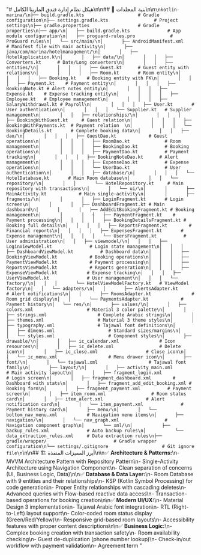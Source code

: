 "# هيكل نظام إدارة فندق المارينا الكامل\n\n## 📁 بنية المجلدات\n\n```\nkotlin-marina/\n├── build.gradle.kts                    # Gradle configuration\n├── settings.gradle.kts                 # Project settings\n├── gradle.properties                  # Gradle properties\n├── app/\n│   ├── build.gradle.kts              # App module configuration\n│   ├── proguard-rules.pro             # ProGuard rules\n│   └── src/main/\n│       ├── AndroidManifest.xml        # Manifest file with main activity\n│       ├── java/com/marina/hotelmanagement/\n│       │   ├── HotelApplication.k\n│       │   ├── data/\n│       │   │   ├── Converters.kt      # Date/Long converters\n│       │   │   ├── entities/\n│       │   │   │   ├── Guest.kt      # Guest entity with relations\n│       │   │   │   ├── Room.kt       # Room entity\n│       │   │   │   ├── Booking.kt    # Booking entity with FK\n│       │   │   │   ├── Payment.kt    # Payment entity\n│       │   │   │   ├── BookingNote.kt # Alert notes entity\n│       │   │   │   ├── Expense.kt    # Expense tracking entity\n│       │   │   │   ├── Employee.kt   # Employee management\n│       │   │   │   ├── SalaryWithdrawal.kt # Payroll\n│       │   │   │   ├── User.kt       # User authentication\n│       │   │   │   └── Supplier.kt   # Supplier management\n│       │   │   ├── relationships/\n│       │   │   │   ├── BookingWithGuest.kt     # Guest relation\n│       │   │   │   ├── BookingWithPayments.kt  # Payment relation  \n│       │   │   │   └── BookingDetails.kt       # Complete booking data\n│       │   │   ├── dao/\n│       │   │   │   ├── GuestDao.kt            # Guest operations\n│       │   │   │   ├── RoomDao.kt             # Room management\n│       │   │   │   ├── BookingDao.kt          # Booking operations\n│       │   │   │   ├── PaymentDao.kt          # Payment tracking\n│       │   │   │   ├── BookingNoteDao.kt      # Alert management\n│       │   │   │   ├── ExpenseDao.kt          # Expense operations\n│       │   │   │   └── UserDao.kt             # User authentication\n│       │   │   ├── database/\n│       │   │   │   └── HotelDatabase.kt       # Main Room database\n│       │   │   └── repository/\n│       │   │       └── HotelRepository.kt     # Main repository with transactions\n│       │   └── ui/\n│       │       ├── MainActivity.kt            # Main single-activity\n│       │       ├── fragments/\n│       │       │   ├── LoginFragment.kt       # Login screen\n│       │       │   ├── DashboardFragment.kt # Main dashboard\n│       │       │   ├── AddEditBookingFragment.kt # Booking management\n│       │       │   ┤   ├── PaymentFragment.kt    # Payment processing\n│   │   │   │   ├── BookingDetailsFragment.kt # Booking full details\n│   │   │   │   ├── ReportsFragment.kt        # Financial reports\n│   │   │   │   ├── ExpensesFragment.kt       # Expense management\n│   │   │   │   └── UsersFragment.kt          # User administration\n│   │   ├── viewmodel/\n│   │   │   ├── LoginViewModel.kt              # Login state management\n│   │   │   ├── DashboardViewModel.kt          # Dashboard data\n│   │   │   ├── BookingViewModel.kt            # Booking operations\n│   │   │   ├── PaymentViewModel.kt            # Payment processing\n│   │   │   ├── ReportsViewModel.kt            # Reports generation\n│   │   │   ├── ExpenseViewModel.kt           # Expense tracking\n│   │   │   ├── UserViewModel.kt              # User management\n│   │   │   └── factory/\n│   │   │       └── HotelViewModelFactory.kt   # ViewModel factory\n│   │   └── adapters/\n│   │       ├── AlertsAdapter.kt              # Alert notifications\n│   │       ├── RoomsAdapter.kt               # Room grid display\n│   │       └── PaymentsAdapter.kt            # Payment history\n│   └── res/\n│       ├── values/\n│       │   ├── colors.xml                    # Material 3 color palette\n│       │   ├── strings.xml                   # Complete Arabic strings\n│       │   ├── themes.xml                    # Material 3 theme styles\n│       │   ├── typography.xml                # Tajawal font definitions\n│       │   ├── dimens.xml                    # Standard sizes/margins\n│       │   └── styles.xml                    # Component styles\n│       ├── drawable/\n│       │   ├── ic_calendar.xml               # Icon resources\n│       │   ├── ic_delete.xml                 # Delete icon\n│       │   ├── ic_close.xml                  # Close icon\n│       │   └── ic_menu.xml                   # Menu drawer icon\n│       ├── font/\n│       │   └── tajawal.xml                   # Tajawal font family\n│       ├── layout/\n│       │   ├── activity_main.xml             # Main activity layout\n│       │   ├── fragment_login.xml              # Login screen\n│       │   ├── fragment_dashboard.xml        # Dashboard with stats\n│       │   ├── fragment_add_edit_booking.xml # Booking form\n│       │   ├── fragment_payment.xml          # Payment screen\n│       │   ├── item_room.xml                 # Room status card\n│       │   ├── item_alert.xml                # Alert notification card\n│       │   └── item_payment.xml              # Payment history card\n│       ├── menu/\n│       │   └── bottom_nav_menu.xml           # Navigation menu items\n│       ├── navigation/\n│       │   └── nav_graph.xml                 # Navigation component graph\n│       └── xml/\n│           ├── backup_rules.xml              # Auto backup rules\n│           └── data_extraction_rules.xml     # Data extraction rules\n├── gradle/wrapper/                         # Gradle wrapper configuration\n└── settings/.gitignore                    # Git ignore file\n```\n\n## 🏗️ أبرز المميزات المنفذة\n\n✅ **Architecture & Patterns:**\n- MVVM Architecture Pattern with Repository Pattern\n- Single-Activity Architecture using Navigation Component\n- Clean separation of concerns (UI, Business Logic, Data)\n\n✅ **Database & Data Layer:**\n- Room Database with 9 entities and their relationships\n- KSP (Kotlin Symbol Processing) for code generation\n- Proper Entity relationships with cascading deletes\n- Advanced queries with Flow-based reactive data access\n- Transaction-based operations for booking creation\n\n✅ **Modern UI/UX:**\n- Material Design 3 implementation\n- Tajawal Arabic font integration\n- RTL (Right-to-Left) layout support\n- Color-coded room status display (Green/Red/Yellow)\n- Responsive grid-based room layouts\n- Accessibility features with proper content descriptions\n\n✅ **Business Logic:**\n- Complex booking creation with transaction safety\n- Room availability checking\n- Guest de-duplication (phone number lookup)\n- Check-in/out workflow with payment validation\n- Agreement term \"